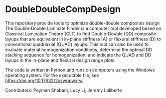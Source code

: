 # DoubleDoubleCompDesign
This repository provide tools to optimize double-double composites design
The Double-Double Laminate Finder is a computer tool developed based on Classical Lamination Theory (CLT) to find Double-Double (DD) composite layups that are equivalent in in-plane stiffness [A] or flexural stiffness [D] to conventional quadriaxial (QUAD) layups. This tool can also be used to evaluate material homogenization conditions, determine the optimal DD stacking sequence for homogenization, and indicate the QUAD and DD layups in the in-plane and flexural design range plots.

The code is written in Python and runs on computers using the Windows operating system. For the executable file, see https://doi.org/10.17632/2xzwppwxrw

Contributors: Peyman Shabani, Lucy Li, Jeremy Laliberte
